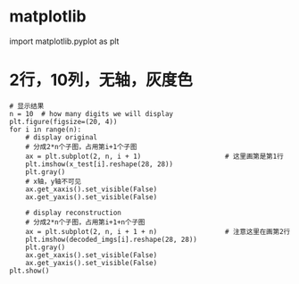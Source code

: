 
# matplotlib
import matplotlib.pyplot as plt

2行，10列，无轴，灰度色
====================================================
```
# 显示结果
n = 10  # how many digits we will display
plt.figure(figsize=(20, 4))
for i in range(n):
    # display original
    # 分成2*n个子图，占用第i+1个子图
    ax = plt.subplot(2, n, i + 1)                     # 这里画第是第1行
    plt.imshow(x_test[i].reshape(28, 28))
    plt.gray()
    # x轴，y轴不可见
    ax.get_xaxis().set_visible(False)
    ax.get_yaxis().set_visible(False)

    # display reconstruction
    # 分成2*n个子图，占用第i+1+n个子图
    ax = plt.subplot(2, n, i + 1 + n)                 # 注意这里在画第2行
    plt.imshow(decoded_imgs[i].reshape(28, 28))
    plt.gray()
    ax.get_xaxis().set_visible(False)
    ax.get_yaxis().set_visible(False)
plt.show()
```
